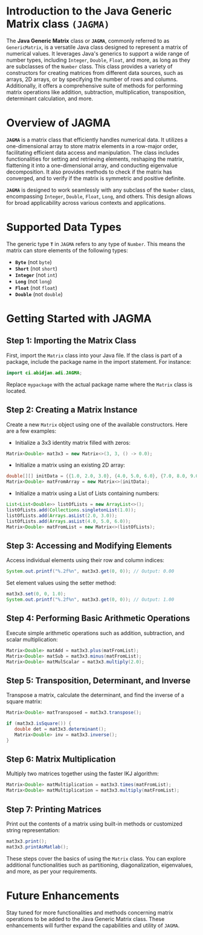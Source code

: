 # Introduction to the Java Generic Matrix class `(JAGMA)`

The **Java Generic Matrix** class or **`JAGMA`**, commonly referred to as `GenericMatrix`, is a versatile Java class designed to represent a matrix of numerical values. It leverages Java's generics to support a wide range of number types, including `Integer`, `Double`, `Float`, and more, as long as they are subclasses of the `Number` class. This class provides a variety of constructors for creating matrices from different data sources, such as arrays, 2D arrays, or by specifying the number of rows and columns. Additionally, it offers a comprehensive suite of methods for performing matrix operations like addition, subtraction, multiplication, transposition, determinant calculation, and more.

# Overview of JAGMA

**`JAGMA`** is a matrix class that efficiently handles numerical data. It utilizes a one-dimensional array to store matrix elements in a row-major order, facilitating efficient data access and manipulation. The class includes functionalities for setting and retrieving elements, reshaping the matrix, flattening it into a one-dimensional array, and conducting eigenvalue decomposition. It also provides methods to check if the matrix has converged, and to verify if the matrix is symmetric and positive definite.

**`JAGMA`** is designed to work seamlessly with any subclass of the `Number` class, encompassing `Integer`, `Double`, `Float`, `Long`, and others. This design allows for broad applicability across various contexts and applications.

# Supported Data Types

The generic type **`T`** in `JAGMA` refers to any type of `Number`. This means the matrix can store elements of the following types:

- **`Byte`** (not `byte`)
- **`Short`** (not `short`)
- **`Integer`** (not `int`)
- **`Long`** (not `long`)
- **`Float`** (not `float`)
- **`Double`** (not `double`)

# Getting Started with JAGMA

## Step 1: Importing the Matrix Class

First, import the `Matrix` class into your Java file. If the class is part of a package, include the package name in the import statement. For instance:

```java
import ci.abidjan.adi.JAGMA;
```

Replace `mypackage` with the actual package name where the `Matrix` class is located.

## Step 2: Creating a Matrix Instance

Create a new `Matrix` object using one of the available constructors. Here are a few examples:

- Initialize a 3x3 identity matrix filled with zeros:

```java
Matrix<Double> mat3x3 = new Matrix<>(3, 3, () -> 0.0);
```

- Initialize a matrix using an existing 2D array:

```java
double[][] initData = {{1.0, 2.0, 3.0}, {4.0, 5.0, 6.0}, {7.0, 8.0, 9.0}};
Matrix<Double> matFromArray = new Matrix<>(initData);
```

- Initialize a matrix using a List of Lists containing numbers:

```java
List<List<Double>> listOfLists = new ArrayList<>();
listOfLists.add(Collections.singletonList(1.0));
listOfLists.add(Arrays.asList(2.0, 3.0));
listOfLists.add(Arrays.asList(4.0, 5.0, 6.0));
Matrix<Double> matFromList = new Matrix<>(listOfLists);
```

## Step 3: Accessing and Modifying Elements

Access individual elements using their row and column indices:

```java
System.out.printf("%.2f%n", mat3x3.get(0, 0)); // Output: 0.00
```

Set element values using the setter method:

```java
mat3x3.set(0, 0, 1.0);
System.out.printf("%.2f%n", mat3x3.get(0, 0)); // Output: 1.00
```

## Step 4: Performing Basic Arithmetic Operations

Execute simple arithmetic operations such as addition, subtraction, and scalar multiplication:

```java
Matrix<Double> matAdd = mat3x3.plus(matFromList);
Matrix<Double> matSub = mat3x3.minus(matFromList);
Matrix<Double> matMulScalar = mat3x3.multiply(2.0);
```

## Step 5: Transposition, Determinant, and Inverse

Transpose a matrix, calculate the determinant, and find the inverse of a square matrix:

```java
Matrix<Double> matTransposed = mat3x3.transpose();

if (mat3x3.isSquare()) {
   double det = mat3x3.determinant();
   Matrix<Double> inv = mat3x3.inverse();
}
```

## Step 6: Matrix Multiplication

Multiply two matrices together using the faster IKJ algorithm:

```java
Matrix<Double> matMultiplication = mat3x3.times(matFromList);
Matrix<Double> matMultiplication = mat3x3.multiply(matFromList);
```

## Step 7: Printing Matrices

Print out the contents of a matrix using built-in methods or customized string representation:

```java
mat3x3.print();
mat3x3.printAsMatlab();
```

These steps cover the basics of using the `Matrix` class. You can explore additional functionalities such as partitioning, diagonalization, eigenvalues, and more, as per your requirements.

# Future Enhancements

Stay tuned for more functionalities and methods concerning matrix operations to be added to the Java Generic Matrix class. These enhancements will further expand the capabilities and utility of `JAGMA`.
